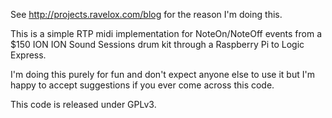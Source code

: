 See http://projects.ravelox.com/blog for the reason I'm doing this.

This is a simple RTP midi implementation for NoteOn/NoteOff events from
a $150 ION ION Sound Sessions drum kit through a Raspberry Pi to
Logic Express.

I'm doing this purely for fun and don't expect anyone else to use
it but I'm happy to accept suggestions if you ever come across
this code.

This code is released under GPLv3.
